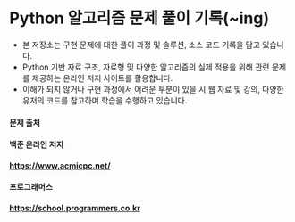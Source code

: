 
# Python 알고리즘 문제 풀이 기록(~ing)

* 본 저장소는 구현 문제에 대한 풀이 과정 및 솔루션, 소스 코드 기록을 담고 있습니다.
* Python 기반 자료 구조, 자료형 및 다양한 알고리즘의 실제 적용을 위해 관련 문제를 제공하는 온라인 저지 사이트를 활용합니다.
* 이해가 되지 않거나 구현 과정에서 어려운 부분이 있을 시 웹 자료 및 강의, 다양한 유저의 코드를 참고하며 학습을 수행하고 있습니다.

#### 문제 출처
#### 백준 온라인 저지
#### https://www.acmicpc.net/
#### 프로그래머스
#### https://school.programmers.co.kr

